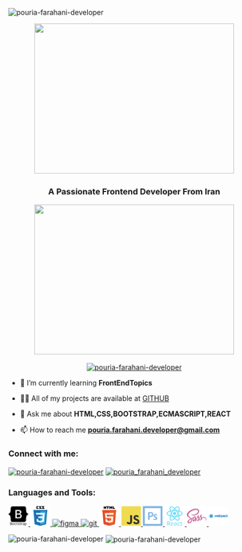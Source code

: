 <p align="left"> <img src="https://komarev.com/ghpvc/?username=pouria-farahani-developer&label=Profile%20views&color=C70039&style=flat" alt="pouria-farahani-developer" /> </p>

<!-- https://user-images.githubusercontent.com/109727844/208537237-d3e5c531-1273-4c8f-95d5-b866049d6724.gif -->

<p align="center"><img width="400px" height="300px" src="https://user-images.githubusercontent.com/109727844/208537237-d3e5c531-1273-4c8f-95d5-b866049d6724.gif"/></p>


<!-- <h1 align="center">Hi 👋, I'm Pouria Farahani</h1> -->
<h3 align="center">A Passionate Frontend Developer From Iran</h3>

<p align="center"><img width="400px" height="300px" src="https://user-images.githubusercontent.com/109727844/208532902-bd867df1-88a8-4410-90c4-74d054fd1bc2.gif"/>

<p align="center"> <a href="https://github.com/ryo-ma/github-profile-trophy"><img src="https://github-profile-trophy.vercel.app/?username=pouria-farahani-developer" alt="pouria-farahani-developer" /></a> </p>

<!-- ![a830c5182852e35bcd0dc07b90122f07ecd15f48-700x525](https://user-images.githubusercontent.com/109727844/208532902-bd867df1-88a8-4410-90c4-74d054fd1bc2.gif) -->

- 🌱 I’m currently learning **FrontEndTopics**

- 👨‍💻 All of my projects are available at [GITHUB](https://github.com/Pouria-Farahani-developer)

- 💬 Ask me about **HTML,CSS,BOOTSTRAP,ECMASCRIPT,REACT**

- 📫 How to reach me **pouria.farahani.developer@gmail.com**

<h3 align="left">Connect with me:</h3>
<p align="left">
<a href="https://linkedin.com/in/pouria-farahani-developer" target="blank"><img align="center" src="https://raw.githubusercontent.com/rahuldkjain/github-profile-readme-generator/master/src/images/icons/Social/linked-in-alt.svg" alt="pouria-farahani-developer" height="30" width="40" /></a>
<a href="https://instagram.com/pouria_farahani_developer" target="blank"><img align="center" src="https://raw.githubusercontent.com/rahuldkjain/github-profile-readme-generator/master/src/images/icons/Social/instagram.svg" alt="pouria_farahani_developer" height="30" width="40" /></a>
</p>

<h3 align="left">Languages and Tools:</h3>
<p align="left"> <a href="https://getbootstrap.com" target="_blank" rel="noreferrer"> <img src="https://raw.githubusercontent.com/devicons/devicon/master/icons/bootstrap/bootstrap-plain-wordmark.svg" alt="bootstrap" width="40" height="40"/> </a> <a href="https://www.w3schools.com/css/" target="_blank" rel="noreferrer"> <img src="https://raw.githubusercontent.com/devicons/devicon/master/icons/css3/css3-original-wordmark.svg" alt="css3" width="40" height="40"/> </a> <a href="https://www.figma.com/" target="_blank" rel="noreferrer"> <img src="https://www.vectorlogo.zone/logos/figma/figma-icon.svg" alt="figma" width="40" height="40"/> </a> <a href="https://git-scm.com/" target="_blank" rel="noreferrer"> <img src="https://www.vectorlogo.zone/logos/git-scm/git-scm-icon.svg" alt="git" width="40" height="40"/> </a> <a href="https://www.w3.org/html/" target="_blank" rel="noreferrer"> <img src="https://raw.githubusercontent.com/devicons/devicon/master/icons/html5/html5-original-wordmark.svg" alt="html5" width="40" height="40"/> </a> <a href="https://developer.mozilla.org/en-US/docs/Web/JavaScript" target="_blank" rel="noreferrer"> <img src="https://raw.githubusercontent.com/devicons/devicon/master/icons/javascript/javascript-original.svg" alt="javascript" width="40" height="40"/> </a> <a href="https://www.photoshop.com/en" target="_blank" rel="noreferrer"> <img src="https://raw.githubusercontent.com/devicons/devicon/master/icons/photoshop/photoshop-line.svg" alt="photoshop" width="40" height="40"/> </a> <a href="https://reactjs.org/" target="_blank" rel="noreferrer"> <img src="https://raw.githubusercontent.com/devicons/devicon/master/icons/react/react-original-wordmark.svg" alt="react" width="40" height="40"/> </a> <a href="https://sass-lang.com" target="_blank" rel="noreferrer"> <img src="https://raw.githubusercontent.com/devicons/devicon/master/icons/sass/sass-original.svg" alt="sass" width="40" height="40"/> </a> <a href="https://webpack.js.org" target="_blank" rel="noreferrer"> <img src="https://raw.githubusercontent.com/devicons/devicon/d00d0969292a6569d45b06d3f350f463a0107b0d/icons/webpack/webpack-original-wordmark.svg" alt="webpack" width="40" height="40"/> </a> </p>

<p><img align="left" src="https://github-readme-stats.vercel.app/api/top-langs?username=pouria-farahani-developer&show_icons=true&locale=en&layout=compact" alt="pouria-farahani-developer" /></p>

<p>&nbsp;<img align="center" src="https://github-readme-stats.vercel.app/api?username=pouria-farahani-developer&show_icons=true&locale=en" alt="pouria-farahani-developer" /></p>
